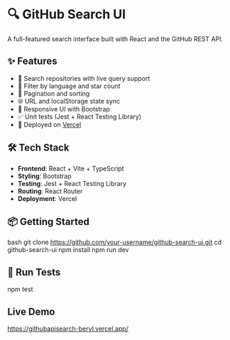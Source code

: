 # 🔍 GitHub Search UI

A full-featured search interface built with React and the GitHub REST API.

## ✨ Features

- 🔎 Search repositories with live query support
- 🧰 Filter by language and star count
- 📄 Pagination and sorting
- 🌐 URL and localStorage state sync
- 🎨 Responsive UI with Bootstrap
- ✅ Unit tests (Jest + React Testing Library)
- 🚀 Deployed on [Vercel](https://your-vercel-url.vercel.app)

## 🛠️ Tech Stack

- **Frontend**: React + Vite + TypeScript
- **Styling**: Bootstrap
- **Testing**: Jest + React Testing Library
- **Routing**: React Router
- **Deployment**: Vercel

## 📦 Getting Started

bash
git clone https://github.com/your-username/github-search-ui.git
cd github-search-ui
npm install
npm run dev

## 🧪 Run Tests
npm test

## Live Demo
https://githubapisearch-beryl.vercel.app/


